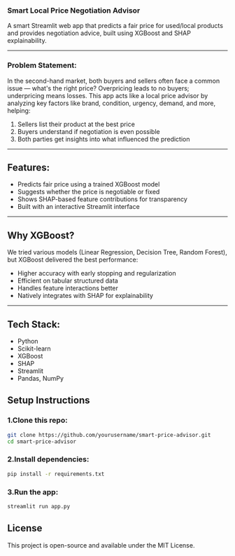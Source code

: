 ### Smart Local Price Negotiation Advisor 
A smart Streamlit web app that predicts a fair price for used/local products and provides negotiation advice, built using XGBoost and SHAP explainability.

---------------
### Problem Statement:
In the second-hand market, both buyers and sellers often face a common issue — what's the right price? Overpricing leads to no buyers; underpricing means losses.
This app acts like a local price advisor by analyzing key factors like brand, condition, urgency, demand, and more, helping:
1. Sellers list their product at the best price
2. Buyers understand if negotiation is even possible
3. Both parties get insights into what influenced the prediction
---
## Features:
- Predicts fair price using a trained XGBoost model  
- Suggests whether the price is negotiable or fixed  
- Shows SHAP-based feature contributions for transparency  
- Built with an interactive Streamlit interface
---
## Why XGBoost?
We tried various models (Linear Regression, Decision Tree, Random Forest), but XGBoost delivered the best performance:
- Higher accuracy with early stopping and regularization
- Efficient on tabular structured data
- Handles feature interactions better
- Natively integrates with SHAP for explainability

-----
## Tech Stack:
- Python
- Scikit-learn
- XGBoost
- SHAP
- Streamlit
- Pandas, NumPy

## Setup Instructions
### 1.Clone this repo:
```bash
git clone https://github.com/yourusername/smart-price-advisor.git
cd smart-price-advisor
```
### 2.Install dependencies:
```bash
pip install -r requirements.txt
```
### 3.Run the app:
```bash
streamlit run app.py
```

## License
This project is open-source and available under the MIT License.
